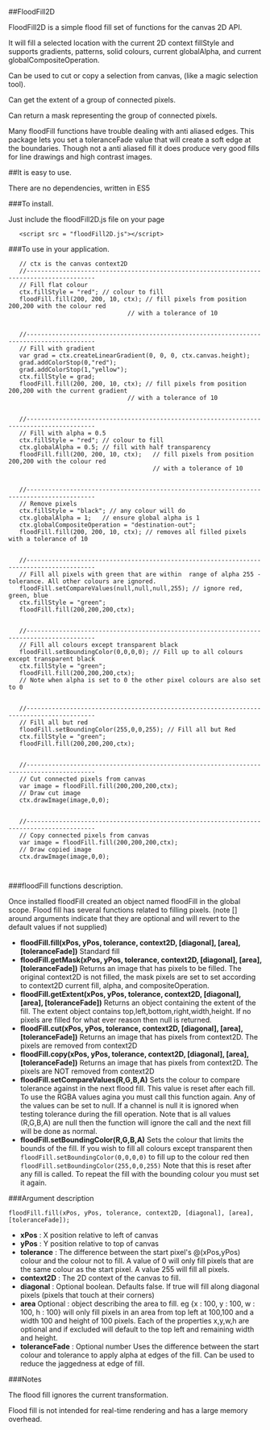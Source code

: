 ##FloodFill2D

FloodFill2D is a simple flood fill set of functions for the canvas 2D API.

It will fill a selected location with the current 2D context fillStyle and supports gradients, patterns, solid colours, current globalAlpha, and current globalCompositeOperation.

Can be used to cut or copy a selection from canvas, (like a magic selection tool). 

Can get the extent of a group of connected pixels.

Can return a mask representing the group of connected pixels.

Many floodFill functions have trouble dealing with anti aliased edges. This package lets you set a toleranceFade value that will create a soft edge at the boundaries. Though not a anti aliased fill it does produce very good fills for line drawings and high contrast images.


##It is easy to use.

There are no dependencies, written in ES5

###To install.

Just include the floodFill2D.js file on your page

```
   <script src = "floodFill2D.js"></script>
```

###To use in your application.

```
   // ctx is the canvas context2D
   //-----------------------------------------------------------------------------------------
   // Fill flat colour
   ctx.fillStyle = "red"; // colour to fill
   floodFill.fill(200, 200, 10, ctx); // fill pixels from position 200,200 with the colour red
                                 // with a tolerance of 10
                                 
                                 
   //-----------------------------------------------------------------------------------------
   // Fill with gradient
   var grad = ctx.createLinearGradient(0, 0, 0, ctx.canvas.height);
   grad.addColorStop(0,"red");
   grad.addColorStop(1,"yellow");
   ctx.fillStyle = grad;
   floodFill.fill(200, 200, 10, ctx); // fill pixels from position 200,200 with the current gradient
                                 // with a tolerance of 10


   //-----------------------------------------------------------------------------------------
   // Fill with alpha = 0.5
   ctx.fillStyle = "red"; // colour to fill
   ctx.globalAlpha = 0.5; // fill with half transparency
   floodFill.fill(200, 200, 10, ctx);   // fill pixels from position 200,200 with the colour red
                                        // with a tolerance of 10
                                 
                                 
   //-----------------------------------------------------------------------------------------
   // Remove pixels
   ctx.fillStyle = "black"; // any colour will do   
   ctx.globalAlpha = 1;   // ensure global alpha is 1
   ctx.globalCompositeOperation = "destination-out";
   floodFill.fill(200, 200, 10, ctx); // removes all filled pixels with a tolerance of 10
   
   
   //-----------------------------------------------------------------------------------------   
   // Fill all pixels with green that are within  range of alpha 255 - tolerance. All other colours are ignored.
   floodFill.setCompareValues(null,null,null,255); // ignore red, green, blue
   ctx.fillStyle = "green";
   floodFill.fill(200,200,200,ctx);   


   //-----------------------------------------------------------------------------------------   
   // Fill all colours except transparent black
   floodFill.setBoundingColor(0,0,0,0); // Fill up to all colours except transparent black
   ctx.fillStyle = "green";
   floodFill.fill(200,200,200,ctx);   
   // Note when alpha is set to 0 the other pixel colours are also set to 0

   
   //-----------------------------------------------------------------------------------------   
   // Fill all but red
   floodFill.setBoundingColor(255,0,0,255); // Fill all but Red
   ctx.fillStyle = "green";
   floodFill.fill(200,200,200,ctx);  

   
   //-----------------------------------------------------------------------------------------   
   // Cut connected pixels from canvas
   var image = floodFill.fill(200,200,200,ctx);  
   // Draw cut image
   ctx.drawImage(image,0,0);

   
   //-----------------------------------------------------------------------------------------   
   // Copy connected pixels from canvas
   var image = floodFill.fill(200,200,200,ctx);  
   // Draw copied image
   ctx.drawImage(image,0,0);

   
```

###floodFill functions description.

Once installed floodFill created an object named floodFill in the global scope. Flood fill has several functions related to filling pixels. (note [] around arguments indicate that they are optional and will revert to the default values if not supplied)

- **floodFill.fill(xPos, yPos, tolerance, context2D, [diagonal], [area], [toleranceFade])**
 Standard fill
- **floodFill.getMask(xPos, yPos, tolerance, context2D, [diagonal], [area], [toleranceFade])**
 Returns an image that has pixels to be filled. The original context2D is not filled, the mask pixels are set to set according to context2D current fill, alpha, and compositeOperation.
- **floodFill.getExtent(xPos, yPos, tolerance, context2D, [diagonal], [area], [toleranceFade])**
 Returns an object containing the extent of the fill. The extent object contains top,left,bottom,right,width,height. If no pixels are filled for what ever reason then null is returned.
- **floodFill.cut(xPos, yPos, tolerance, context2D, [diagonal], [area], [toleranceFade])**
 Returns an image that has pixels from context2D. The pixels are removed from context2D
- **floodFill.copy(xPos, yPos, tolerance, context2D, [diagonal], [area], [toleranceFade])**
 Returns an image that has pixels from context2D. The pixels are NOT removed from context2D
- **floodFill.setCompareValues(R,G,B,A)**
 Sets the colour to compare tolerance against in the next flood fill. This value is reset after each fill. To use the RGBA values agina you must call this function again.
 Any of the values can be set to null. If a channel is null it is ignored when testing tolerance during the fill operation. Note that is all values (R,G,B,A) are null then the function will ignore the call and the next fill will be done as normal.
- **floodFill.setBoundingColor(R,G,B,A)**
 Sets the colour that limits the bounds of the fill. If you wish to fill all colours except transparent then `floodFill.setBoundingColor(0,0,0,0)` to fill up to the colour red then `floodFill.setBoundingColor(255,0,0,255)`
 Note that this is reset after any fill is called. To repeat the fill with the bounding colour you must set it again.
 

###Argument description
 
```
floodFill.fill(xPos, yPos, tolerance, context2D, [diagonal], [area], [toleranceFade]);
```

- **xPos** : X position relative to left of canvas
- **yPos** : Y position relative to top of canvas
- **tolerance** : The difference between the start pixel's @(xPos,yPos) colour and the colour not to fill. A value of 0 will only fill pixels that are the same colour as the start pixel. A value 255 will fill all pixels.
- **context2D** : The 2D context of the canvas to fill.
- **diagonal** : Optional boolean. Defaults false. If true will fill along diagonal pixels (pixels that touch at their corners)
- **area** Optional : object describing the area to fill. eg {x : 100, y : 100, w : 100, h : 100} will only fill pixels in an area from top left at 100,100 and a width 100 and height of 100 pixels. Each of the properties x,y,w,h are optional and if excluded will default to the top left and remaining width and height.
- **toleranceFade** : Optional number Uses the difference between the start colour and tolerance to apply alpha at edges of the fill. Can be used to reduce the jaggedness at edge of fill.

###Notes

The flood fill ignores the current transformation.

Flood fill is not intended for real-time rendering and has a large memory overhead.


   